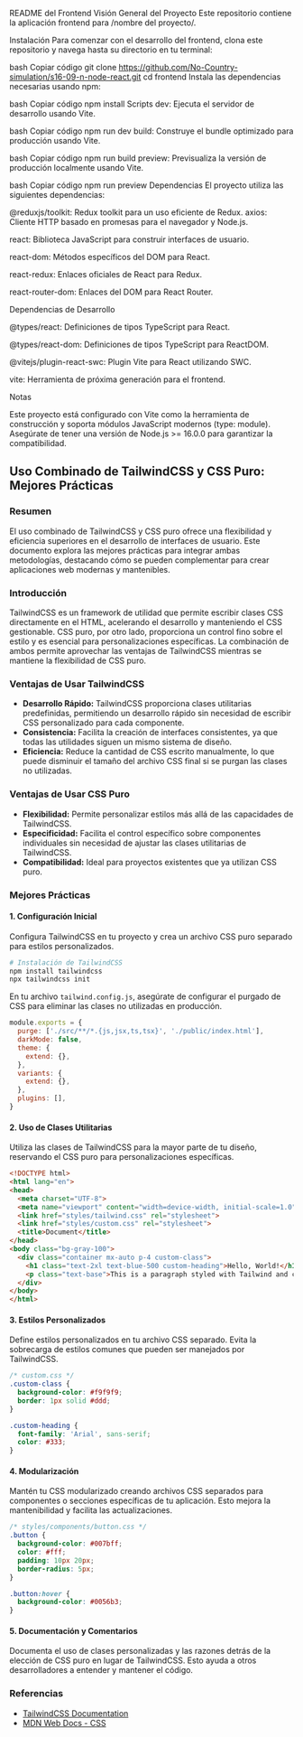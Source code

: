 README del Frontend
Visión General del Proyecto
Este repositorio contiene la aplicación frontend para /nombre del proyecto/.

Instalación
Para comenzar con el desarrollo del frontend, clona este repositorio y navega hasta su directorio en tu terminal:

bash
Copiar código
git clone https://github.com/No-Country-simulation/s16-09-n-node-react.git
cd frontend
Instala las dependencias necesarias usando npm:

bash
Copiar código
npm install
Scripts
dev: Ejecuta el servidor de desarrollo usando Vite.

bash
Copiar código
npm run dev
build: Construye el bundle optimizado para producción usando Vite.

bash
Copiar código
npm run build
preview: Previsualiza la versión de producción localmente usando Vite.

bash
Copiar código
npm run preview
Dependencias
El proyecto utiliza las siguientes dependencias:

@reduxjs/toolkit: Redux toolkit para un uso eficiente de Redux.
axios: Cliente HTTP basado en promesas para el navegador y Node.js. 

react: Biblioteca JavaScript para construir interfaces de usuario.

react-dom: Métodos específicos del DOM para React.

react-redux: Enlaces oficiales de React para Redux.

react-router-dom: Enlaces del DOM para React Router.

Dependencias de Desarrollo

@types/react: Definiciones de tipos TypeScript para React.

@types/react-dom: Definiciones de tipos TypeScript para ReactDOM.

@vitejs/plugin-react-swc: Plugin Vite para React utilizando SWC.

vite: Herramienta de próxima generación para el frontend.


Notas

Este proyecto está configurado con Vite como la herramienta de construcción y soporta módulos JavaScript modernos (type: module). Asegúrate de tener una versión de Node.js >= 16.0.0 para garantizar la compatibilidad.



## Uso Combinado de TailwindCSS y CSS Puro: Mejores Prácticas

### Resumen
El uso combinado de TailwindCSS y CSS puro ofrece una flexibilidad y eficiencia superiores en el desarrollo de interfaces de usuario. Este documento explora las mejores prácticas para integrar ambas metodologías, destacando cómo se pueden complementar para crear aplicaciones web modernas y mantenibles.

### Introducción
TailwindCSS es un framework de utilidad que permite escribir clases CSS directamente en el HTML, acelerando el desarrollo y manteniendo el CSS gestionable. CSS puro, por otro lado, proporciona un control fino sobre el estilo y es esencial para personalizaciones específicas. La combinación de ambos permite aprovechar las ventajas de TailwindCSS mientras se mantiene la flexibilidad de CSS puro.

### Ventajas de Usar TailwindCSS
- **Desarrollo Rápido:** TailwindCSS proporciona clases utilitarias predefinidas, permitiendo un desarrollo rápido sin necesidad de escribir CSS personalizado para cada componente.
- **Consistencia:** Facilita la creación de interfaces consistentes, ya que todas las utilidades siguen un mismo sistema de diseño.
- **Eficiencia:** Reduce la cantidad de CSS escrito manualmente, lo que puede disminuir el tamaño del archivo CSS final si se purgan las clases no utilizadas.

### Ventajas de Usar CSS Puro
- **Flexibilidad:** Permite personalizar estilos más allá de las capacidades de TailwindCSS.
- **Especificidad:** Facilita el control específico sobre componentes individuales sin necesidad de ajustar las clases utilitarias de TailwindCSS.
- **Compatibilidad:** Ideal para proyectos existentes que ya utilizan CSS puro.

### Mejores Prácticas

#### 1. Configuración Inicial
Configura TailwindCSS en tu proyecto y crea un archivo CSS puro separado para estilos personalizados.

```bash
# Instalación de TailwindCSS
npm install tailwindcss
npx tailwindcss init
```

En tu archivo `tailwind.config.js`, asegúrate de configurar el purgado de CSS para eliminar las clases no utilizadas en producción.

```javascript
module.exports = {
  purge: ['./src/**/*.{js,jsx,ts,tsx}', './public/index.html'],
  darkMode: false,
  theme: {
    extend: {},
  },
  variants: {
    extend: {},
  },
  plugins: [],
}
```

#### 2. Uso de Clases Utilitarias
Utiliza las clases de TailwindCSS para la mayor parte de tu diseño, reservando el CSS puro para personalizaciones específicas.

```html
<!DOCTYPE html>
<html lang="en">
<head>
  <meta charset="UTF-8">
  <meta name="viewport" content="width=device-width, initial-scale=1.0">
  <link href="styles/tailwind.css" rel="stylesheet">
  <link href="styles/custom.css" rel="stylesheet">
  <title>Document</title>
</head>
<body class="bg-gray-100">
  <div class="container mx-auto p-4 custom-class">
    <h1 class="text-2xl text-blue-500 custom-heading">Hello, World!</h1>
    <p class="text-base">This is a paragraph styled with Tailwind and custom CSS.</p>
  </div>
</body>
</html>
```

#### 3. Estilos Personalizados
Define estilos personalizados en tu archivo CSS separado. Evita la sobrecarga de estilos comunes que pueden ser manejados por TailwindCSS.

```css
/* custom.css */
.custom-class {
  background-color: #f9f9f9;
  border: 1px solid #ddd;
}

.custom-heading {
  font-family: 'Arial', sans-serif;
  color: #333;
}
```

#### 4. Modularización
Mantén tu CSS modularizado creando archivos CSS separados para componentes o secciones específicas de tu aplicación. Esto mejora la mantenibilidad y facilita las actualizaciones.

```css
/* styles/components/button.css */
.button {
  background-color: #007bff;
  color: #fff;
  padding: 10px 20px;
  border-radius: 5px;
}

.button:hover {
  background-color: #0056b3;
}
```

#### 5. Documentación y Comentarios
Documenta el uso de clases personalizadas y las razones detrás de la elección de CSS puro en lugar de TailwindCSS. Esto ayuda a otros desarrolladores a entender y mantener el código.



### Referencias
- [TailwindCSS Documentation](https://tailwindcss.com/docs)
- [MDN Web Docs - CSS](https://developer.mozilla.org/en-US/docs/Web/CSS)


